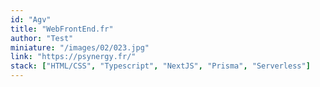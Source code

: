 ```yaml
---
id: "Agv"
title: "WebFrontEnd.fr"
author: "Test"
miniature: "/images/02/023.jpg"
link: "https://psynergy.fr/"
stack: ["HTML/CSS", "Typescript", "NextJS", "Prisma", "Serverless"]
---
```


<!-- Je suis le **product owner** de webfrontend.fr. La création du projet à commencé en 2019, avant mon titre pro de Designer web. <br/> J'ai utiliser mon design pour apprendre à utiliser des frameworks JS. En fin 2022, j'ai pris la décision de **concrétiser ce projet et de le développer** sous NextJS. Je me suis imposer un deadline de mise en prod de la bétâ début 2023. Stay connected -->
